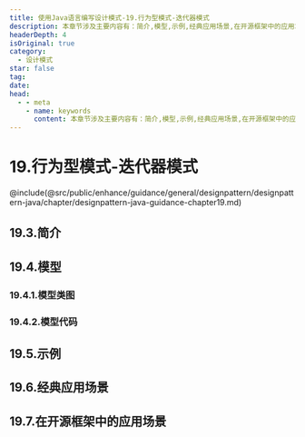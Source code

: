 ```yaml
---
title: 使用Java语言编写设计模式-19.行为型模式-迭代器模式
description: 本章节涉及主要内容有：简介,模型,示例,经典应用场景,在开源框架中的应用场景,具体每个小节中包含的内容可使通过下面的章节内容大纲进行查看,所有代码均经过严格测试，可直接复制运行即可。
headerDepth: 4
isOriginal: true
category:
  - 设计模式
star: false
tag:
date: 
head:
  - - meta
    - name: keywords
      content: 本章节涉及主要内容有：简介,模型,示例,经典应用场景,在开源框架中的应用场景,具体每个小节中包含的内容可使通过下面的章节内容大纲进行查看,所有代码均经过严格测试，可直接复制运行即可。
---
```


# 19.行为型模式-迭代器模式
@include(@src/public/enhance/guidance/general/designpattern/designpattern-java/chapter/designpattern-java-guidance-chapter19.md)
## 19.3.简介
## 19.4.模型
### 19.4.1.模型类图
### 19.4.2.模型代码
## 19.5.示例
## 19.6.经典应用场景
## 19.7.在开源框架中的应用场景

<ScrollIntoPageView/>
<HideSideBar/>
